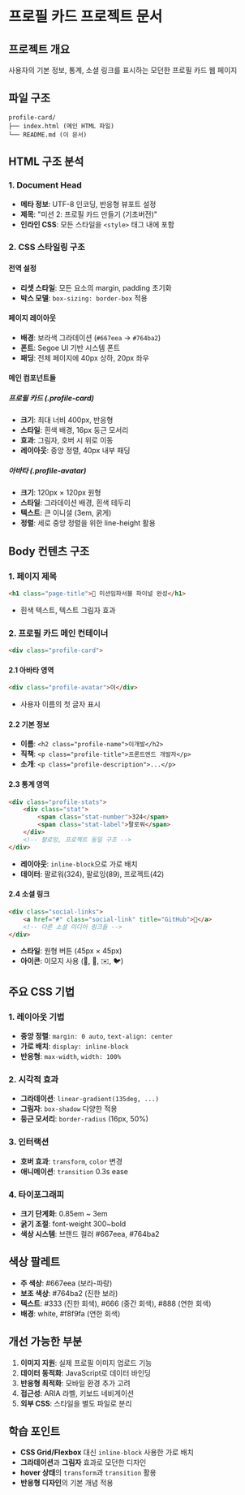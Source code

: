 # 프로필 카드 프로젝트 문서

## 프로젝트 개요
사용자의 기본 정보, 통계, 소셜 링크를 표시하는 모던한 프로필 카드 웹 페이지

## 파일 구조
```
profile-card/
├── index.html (메인 HTML 파일)
└── README.md (이 문서)
```

## HTML 구조 분석

### 1. Document Head
- **메타 정보**: UTF-8 인코딩, 반응형 뷰포트 설정
- **제목**: "미션 2: 프로필 카드 만들기 (기초버전)"
- **인라인 CSS**: 모든 스타일을 `<style>` 태그 내에 포함

### 2. CSS 스타일링 구조

#### 전역 설정
- **리셋 스타일**: 모든 요소의 margin, padding 초기화
- **박스 모델**: `box-sizing: border-box` 적용

#### 페이지 레이아웃
- **배경**: 보라색 그라데이션 (`#667eea` → `#764ba2`)
- **폰트**: Segoe UI 기반 시스템 폰트
- **패딩**: 전체 페이지에 40px 상하, 20px 좌우

#### 메인 컴포넌트들

##### 프로필 카드 (.profile-card)
- **크기**: 최대 너비 400px, 반응형
- **스타일**: 흰색 배경, 16px 둥근 모서리
- **효과**: 그림자, 호버 시 위로 이동
- **레이아웃**: 중앙 정렬, 40px 내부 패딩

##### 아바타 (.profile-avatar)
- **크기**: 120px × 120px 원형
- **스타일**: 그라데이션 배경, 흰색 테두리
- **텍스트**: 큰 이니셜 (3em, 굵게)
- **정렬**: 세로 중앙 정렬을 위한 line-height 활용

## Body 컨텐츠 구조

### 1. 페이지 제목
```html
<h1 class="page-title">🎯 미션임파서블 파이널 완성</h1>
```
- 흰색 텍스트, 텍스트 그림자 효과

### 2. 프로필 카드 메인 컨테이너
```html
<div class="profile-card">
```

#### 2.1 아바타 영역
```html
<div class="profile-avatar">이</div>
```
- 사용자 이름의 첫 글자 표시

#### 2.2 기본 정보
- **이름**: `<h2 class="profile-name">이개발</h2>`
- **직책**: `<p class="profile-title">프론트엔드 개발자</p>`
- **소개**: `<p class="profile-description">...</p>`

#### 2.3 통계 영역
```html
<div class="profile-stats">
    <div class="stat">
        <span class="stat-number">324</span>
        <span class="stat-label">팔로워</span>
    </div>
    <!-- 팔로잉, 프로젝트 동일 구조 -->
</div>
```
- **레이아웃**: `inline-block`으로 가로 배치
- **데이터**: 팔로워(324), 팔로잉(89), 프로젝트(42)

#### 2.4 소셜 링크
```html
<div class="social-links">
    <a href="#" class="social-link" title="GitHub">🐙</a>
    <!-- 다른 소셜 미디어 링크들 -->
</div>
```
- **스타일**: 원형 버튼 (45px × 45px)
- **아이콘**: 이모지 사용 (🐙, 💼, ✉️, 🐦)

## 주요 CSS 기법

### 1. 레이아웃 기법
- **중앙 정렬**: `margin: 0 auto`, `text-align: center`
- **가로 배치**: `display: inline-block`
- **반응형**: `max-width`, `width: 100%`

### 2. 시각적 효과
- **그라데이션**: `linear-gradient(135deg, ...)`
- **그림자**: `box-shadow` 다양한 적용
- **둥근 모서리**: `border-radius` (16px, 50%)

### 3. 인터랙션
- **호버 효과**: `transform`, `color` 변경
- **애니메이션**: `transition` 0.3s ease

### 4. 타이포그래피
- **크기 단계화**: 0.85em ~ 3em
- **굵기 조절**: font-weight 300~bold
- **색상 시스템**: 브랜드 컬러 #667eea, #764ba2

## 색상 팔레트
- **주 색상**: #667eea (보라-파랑)
- **보조 색상**: #764ba2 (진한 보라)
- **텍스트**: #333 (진한 회색), #666 (중간 회색), #888 (연한 회색)
- **배경**: white, #f8f9fa (연한 회색)

## 개선 가능한 부분
1. **이미지 지원**: 실제 프로필 이미지 업로드 기능
2. **데이터 동적화**: JavaScript로 데이터 바인딩
3. **반응형 최적화**: 모바일 환경 추가 고려
4. **접근성**: ARIA 라벨, 키보드 네비게이션
5. **외부 CSS**: 스타일을 별도 파일로 분리

## 학습 포인트
- **CSS Grid/Flexbox** 대신 `inline-block` 사용한 가로 배치
- **그라데이션**과 **그림자** 효과로 모던한 디자인
- **hover 상태**의 `transform`과 `transition` 활용
- **반응형 디자인**의 기본 개념 적용